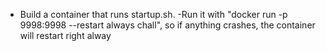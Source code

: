 - Build a container that runs startup.sh.
 -Run it with "docker run -p 9998:9998 --restart always chall", so if anything crashes, the container will restart right alway
